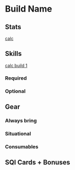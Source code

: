 # Build Name

## Stats

[calc](https://kutsuru.github.io/ttcalculator/)

## Skills

[calc build 1](https://skillsim.irowiki.org/hpr.html?10dKdqsXdKhFbnnbqnqBInafcAJy)

### Required

### Optional

## Gear

### Always bring

### Situational

### Consumables

## SQI Cards + Bonuses
